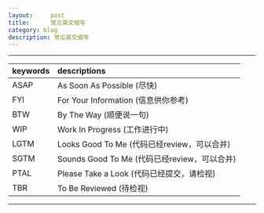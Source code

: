 ```yaml
---
layout:     post
title:      常见英文缩写
category: blog
description: 常见英文缩写
---
```



----
| keywords | descriptions |
| :--- | :--- |
| ASAP | As Soon As Possible (尽快) |
| FYI | For Your Information (信息供你参考) |
| BTW | By The Way (顺便说一句) |
| WIP | Work In Progress (工作进行中) |
| LGTM | Looks Good To Me (代码已经review，可以合并) |
| SGTM | Sounds Good To Me (代码已经review，可以合并) |
| PTAL | Please Take a Look (代码已经提交，请检视) |
| TBR | To Be Reviewed (待检视) |

----
